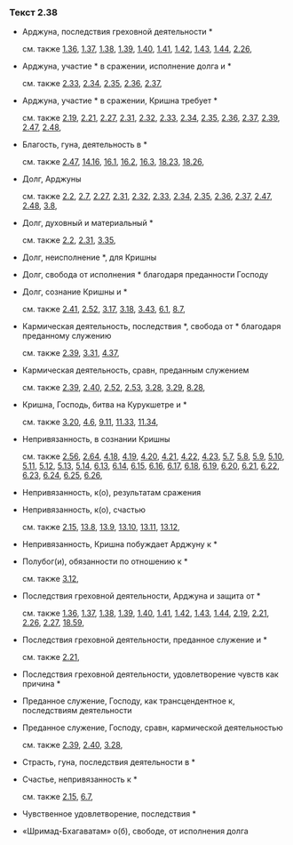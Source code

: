 ### Текст 2.38
	
- Арджуна, последствия греховной деятельности *

	см. также  [1.36](../01/0136.md),  [1.37](../01/0137.md),  [1.38](../01/0138.md),  [1.39](../01/0139.md),  [1.40](../01/0140.md),  [1.41](../01/0141.md),  [1.42](../01/0142.md),  [1.43](../01/0143.md),  [1.44](../01/0144.md),  [2.26](../02/0226.md), 
	
- Арджуна, участие * в сражении, исполнение долга и *

	см. также  [2.33](../02/0233.md),  [2.34](../02/0234.md),  [2.35](../02/0235.md),  [2.36](../02/0236.md),  [2.37](../02/0237.md), 
	
- Арджуна, участие * в сражении, Кришна требует *

	см. также  [2.19](../02/0219.md),  [2.21](../02/0221.md),  [2.27](../02/0227.md),  [2.31](../02/0231.md),  [2.32](../02/0232.md),  [2.33](../02/0233.md),  [2.34](../02/0234.md),  [2.35](../02/0235.md),  [2.36](../02/0236.md),  [2.37](../02/0237.md),  [2.39](../02/0239.md),  [2.47](../02/0247.md),  [2.48](../02/0248.md), 
	
- Благость, гуна, деятельность в *

	см. также  [2.47](../02/0247.md),  [14.16](../14/1416.md),  [16.1](../16/1601.md),  [16.2](../16/1602.md),  [16.3](../16/1603.md),  [18.23](../18/1823.md),  [18.26](../18/1826.md), 
	
- Долг, Арджуны

	см. также  [2.2](../02/0202.md),  [2.7](../02/0207.md),  [2.27](../02/0227.md),  [2.31](../02/0231.md),  [2.32](../02/0232.md),  [2.33](../02/0233.md),  [2.34](../02/0234.md),  [2.35](../02/0235.md),  [2.36](../02/0236.md),  [2.37](../02/0237.md),  [2.47](../02/0247.md),  [2.48](../02/0248.md),  [3.8](../03/0308.md), 
	
- Долг, духовный и материальный *

	см. также  [2.2](../02/0202.md),  [2.31](../02/0231.md),  [3.35](../03/0335.md), 
	
- Долг, неисполнение *, для Кришны

	
- Долг, свобода от исполнения * благодаря преданности Господу

	
- Долг, сознание Кришны и *

	см. также  [2.41](../02/0241.md),  [2.52](../02/0252.md),  [3.17](../03/0317.md),  [3.18](../03/0318.md),  [3.43](../03/0343.md),  [6.1](../06/0601.md),  [8.7](../08/0807.md), 
	
- Кармическая деятельность, последствия *, свобода от * благодаря преданному служению

	см. также  [2.39](../02/0239.md),  [3.31](../03/0331.md),  [4.37](../04/0437.md), 
	
- Кармическая деятельность, сравн, преданным служением

	см. также  [2.39](../02/0239.md),  [2.40](../02/0240.md),  [2.52](../02/0252.md),  [2.53](../02/0253.md),  [3.28](../03/0328.md),  [3.29](../03/0329.md),  [8.28](../08/0828.md), 
	
- Кришна, Господь, битва на Курукшетре и *

	см. также  [3.20](../03/0320.md),  [4.6](../04/0406.md),  [9.11](../09/0911.md),  [11.33](../11/1133.md),  [11.34](../11/1134.md), 
	
- Непривязанность, в сознании Кришны

	см. также  [2.56](../02/0256.md),  [2.64](../02/0264.md),  [4.18](../04/0418.md),  [4.19](../04/0419.md),  [4.20](../04/0420.md),  [4.21](../04/0421.md),  [4.22](../04/0422.md),  [4.23](../04/0423.md),  [5.7](../05/0507.md),  [5.8](../05/0508.md),  [5.9](../05/0509.md),  [5.10](../05/0510.md),  [5.11](../05/0511.md),  [5.12](../05/0512.md),  [5.13](../05/0513.md),  [5.14](../05/0514.md),  [6.13](../06/0613.md),  [6.14](../06/0614.md),  [6.15](../06/0615.md),  [6.16](../06/0616.md),  [6.17](../06/0617.md),  [6.18](../06/0618.md),  [6.19](../06/0619.md),  [6.20](../06/0620.md),  [6.21](../06/0621.md),  [6.22](../06/0622.md),  [6.23](../06/0623.md),  [6.24](../06/0624.md),  [6.25](../06/0625.md),  [6.26](../06/0626.md), 
	
- Непривязанность, к(о), результатам сражения

	
- Непривязанность, к(о), счастью

	см. также  [2.15](../02/0215.md),  [13.8](../13/1308.md),  [13.9](../13/1309.md),  [13.10](../13/1310.md),  [13.11](../13/1311.md),  [13.12](../13/1312.md), 
	
- Непривязанность, Кришна побуждает Арджуну к *

	
- Полубог(и), обязанности по отношению к *

	см. также  [3.12](../03/0312.md), 
	
- Последствия греховной деятельности, Арджуна и защита от *

	см. также  [1.36](../01/0136.md),  [1.37](../01/0137.md),  [1.38](../01/0138.md),  [1.39](../01/0139.md),  [1.40](../01/0140.md),  [1.41](../01/0141.md),  [1.42](../01/0142.md),  [1.43](../01/0143.md),  [1.44](../01/0144.md),  [2.19](../02/0219.md),  [2.21](../02/0221.md),  [2.26](../02/0226.md),  [2.27](../02/0227.md),  [18.59](../18/1859.md), 
	
- Последствия греховной деятельности, преданное служение и *

	см. также  [2.21](../02/0221.md), 
	
- Последствия греховной деятельности, удовлетворение чувств как причина *

	
- Преданное служение, Господу, как трансцендентное к, последствиям деятельности

	
- Преданное служение, Господу, сравн, кармической деятельностью

	см. также  [2.39](../02/0239.md),  [2.40](../02/0240.md),  [3.28](../03/0328.md), 
	
- Страсть, гуна, последствия деятельности в *

	
- Счастье, непривязанность к *

	см. также  [2.15](../02/0215.md),  [6.7](../06/0607.md), 
	
- Чувственное удовлетворение, последствия *

	
- «Шримад-Бхагаватам» о(б), свободе, от исполнения долга

